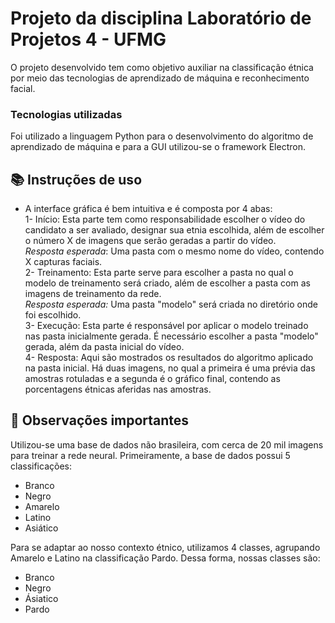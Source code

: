 # Projeto da disciplina Laboratório de Projetos 4 - UFMG
O projeto desenvolvido tem como objetivo auxiliar na classificação étnica por meio das tecnologias de aprendizado de máquina e reconhecimento facial.<br/> 
### Tecnologias utilizadas
Foi utilizado a linguagem Python para o desenvolvimento do algoritmo de aprendizado de máquina e para a GUI utilizou-se o framework Electron.

## 📚 Instruções de uso
- A interface gráfica é bem intuitiva e é composta por 4 abas: <br/>
    1- Início: Esta parte tem como responsabilidade escolher o vídeo do candidato a ser avaliado, designar sua etnia escolhida, além de escolher o número X de imagens que serão geradas a partir do vídeo.
    <br/>*Resposta esperada*: Uma pasta com o mesmo nome do vídeo, contendo X capturas faciais.
    <br/>
    2- Treinamento: Esta parte serve para escolher a pasta no qual o modelo de treinamento será criado, além de escolher a pasta com as imagens de treinamento da rede.
    <br/>
    *Resposta esperada:* Uma pasta "modelo" será criada no diretório onde foi escolhido.
    <br/>
    3- Execução: Esta parte é responsável por aplicar o modelo treinado nas pasta inicialmente gerada. É necessário escolher a pasta "modelo" gerada, além da pasta inicial do vídeo.
    <br/>
    4- Resposta: Aqui são mostrados os resultados do algoritmo aplicado na pasta inicial. Há duas imagens, no qual a primeira é uma prévia das amostras rotuladas e a segunda é o gráfico final, contendo as porcentagens étnicas aferidas nas amostras.

## 🧠 Observações importantes
Utilizou-se uma base de dados não brasileira, com cerca de 20 mil imagens para treinar a rede neural. Primeiramente, a base de dados possui 5 classificações:
- Branco
- Negro
- Amarelo
- Latino
- Asiático

Para se adaptar ao nosso contexto étnico, utilizamos 4 classes, agrupando Amarelo e Latino na classificação Pardo. Dessa forma, nossas classes são:
- Branco
- Negro
- Ásiatico
- Pardo